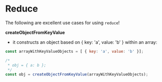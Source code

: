 # Reduce

The following are excellent use cases for using `reduce`!

**createObjectFromKeyValue**
- it constructs an object based on { key: 'a', value: 'b' } within an array:
```javascript
const arrayWithKeyValueObjects = [ { key: 'a', value: 'b' }];

/*
 * obj = { a: b };
 */
const obj = createObjectFromKeyValue(arrayWithKeyValueObjects);
```

